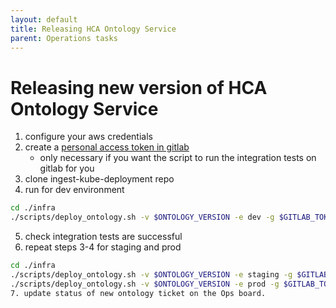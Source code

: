 ```yaml
---
layout: default
title: Releasing HCA Ontology Service
parent: Operations tasks
---
```


# Releasing new version of HCA Ontology Service
1. configure your aws credentials
2. create a [personal access token in gitlab](https://gitlab.ebi.ac.uk/-/profile/personal_access_tokens)
    - only necessary if you want the script to run the integration tests on gitlab for you 
3. clone ingest-kube-deployment repo
4. run for dev environment
```bash
cd ./infra
./scripts/deploy_ontology.sh -v $ONTOLOGY_VERSION -e dev -g $GITLAB_TOKEN
```
5. check integration tests are successful
6. repeat steps 3-4 for staging and prod
```bash
cd ./infra
./scripts/deploy_ontology.sh -v $ONTOLOGY_VERSION -e staging -g $GITLAB_TOKEN
./scripts/deploy_ontology.sh -v $ONTOLOGY_VERSION -e prod -g $GITLAB_TOKEN
7. update status of new ontology ticket on the Ops board.
```

